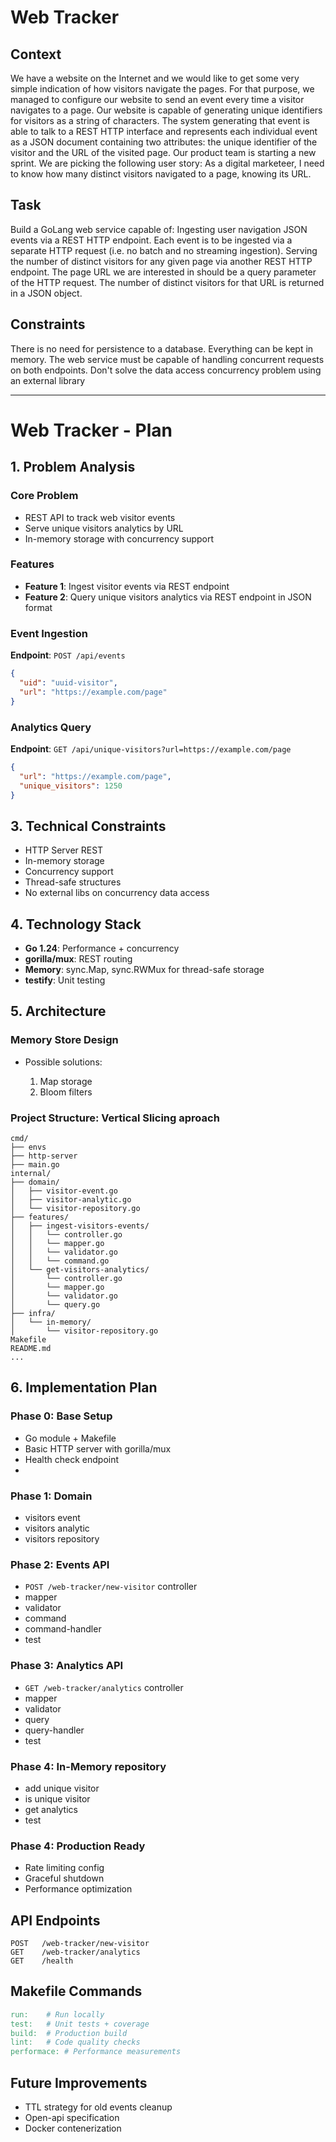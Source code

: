 # Web Tracker

## Context

We have a website on the Internet and we would like to get some very simple indication
of how visitors navigate the pages. For that purpose, we managed to configure our
website to send an event every time a visitor navigates to a page. Our website is
capable of generating unique identifiers for visitors as a string of characters.
The system generating that event is able to talk to a REST HTTP interface and
represents each individual event as a JSON document containing two attributes: the
unique identifier of the visitor and the URL of the visited page.
Our product team is starting a new sprint. We are picking the following user story:
As a digital marketeer, I need to know how many distinct visitors navigated to a page,
knowing its URL.

## Task
Build a GoLang web service capable of:
Ingesting user navigation JSON events via a REST HTTP endpoint. Each event is
to be ingested via a separate HTTP request (i.e. no batch and no streaming
ingestion).
Serving the number of distinct visitors for any given page via another REST HTTP
endpoint. The page URL we are interested in should be a query parameter of the
HTTP request. The number of distinct visitors for that URL is returned in a JSON
object.

## Constraints
There is no need for persistence to a database. Everything can be kept in memory.
The web service must be capable of handling concurrent requests on both
endpoints.
Don't solve the data access concurrency problem using an external library

----

# Web Tracker - Plan

## 1. Problem Analysis

### Core Problem
- REST API to track web visitor events
- Serve unique visitors analytics by URL
- In-memory storage with concurrency support

### Features
- **Feature 1**: Ingest visitor events via REST endpoint
- **Feature 2**: Query unique visitors analytics via REST endpoint in JSON format

### Event Ingestion
**Endpoint**: `POST /api/events`
```json
{
  "uid": "uuid-visitor",
  "url": "https://example.com/page"
}
```

### Analytics Query
**Endpoint**: `GET /api/unique-visitors?url=https://example.com/page`
```json
{
  "url": "https://example.com/page",
  "unique_visitors": 1250
}
```

## 3. Technical Constraints

- HTTP Server REST
- In-memory storage
- Concurrency support
- Thread-safe structures
- No external libs on concurrency data access

## 4. Technology Stack

- **Go 1.24**: Performance + concurrency
- **gorilla/mux**: REST routing
- **Memory**: sync.Map, sync.RWMux for thread-safe storage
- **testify**: Unit testing

## 5. Architecture

### Memory Store Design

- Possible solutions:
  
  1. Map storage
  2. Bloom filters

### Project Structure: Vertical Slicing aproach
```
cmd/
├── envs
├── http-server
├── main.go
internal/
├── domain/
│   ├── visitor-event.go
│   ├── visitor-analytic.go
│   └── visitor-repository.go
├── features/
│   ├── ingest-visitors-events/
│   │   └── controller.go
│   │   └── mapper.go
│   │   └── validator.go
│   │   └── command.go
│   └── get-visitors-analytics/
│       └── controller.go
│       └── mapper.go
│       └── validator.go
│       └── query.go
├── infra/
│   └── in-memory/
│       └── visitor-repository.go
Makefile
README.md 
...
```

## 6. Implementation Plan

### Phase 0: Base Setup
- Go module + Makefile
- Basic HTTP server with gorilla/mux
- Health check endpoint
- 
### Phase 1: Domain
- visitors event
- visitors analytic
- visitors repository

### Phase 2: Events API
- `POST /web-tracker/new-visitor` controller
- mapper
- validator
- command
- command-handler
- test

### Phase 3: Analytics API
- `GET /web-tracker/analytics` controller
- mapper
- validator
- query
- query-handler
- test

### Phase 4: In-Memory repository
- add unique visitor
- is unique visitor
- get analytics 
- test

### Phase 4: Production Ready
- Rate limiting config
- Graceful shutdown
- Performance optimization

## API Endpoints
```
POST   /web-tracker/new-visitor
GET    /web-tracker/analytics
GET    /health
```
## Makefile Commands
```makefile
run:    # Run locally
test:   # Unit tests + coverage
build:  # Production build
lint:   # Code quality checks
performace: # Performance measurements
```
## Future Improvements
- TTL strategy for old events cleanup
- Open-api specification
- Docker contenerization
